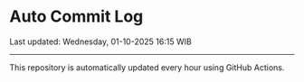 # Auto Commit Log

Last updated: Wednesday, 01-10-2025 16:15 WIB

---

This repository is automatically updated every hour using GitHub Actions.
